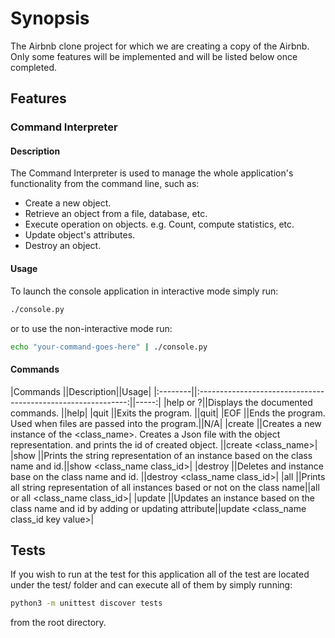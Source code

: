 # Synopsis

The Airbnb clone project for which we are creating a copy of the Airbnb. Only some features will be implemented and will be listed below once completed.

## Features

### Command Interpreter

#### Description

The Command Interpreter is used to manage the whole application's functionality from the command line, such as:

* Create a new object.
* Retrieve an object from a file, database, etc.
* Execute operation on objects. e.g. Count, compute statistics, etc.
* Update object's attributes.
* Destroy an object.

#### Usage

To launch the console application in interactive mode simply run:

```bash
./console.py
```

or to use the non-interactive mode run:

```bash
echo "your-command-goes-here" | ./console.py
```

#### Commands

|Commands ||Description||Usage|
|:--------||:------------------------------------------------------------:||-----:|
|help or ?||Displays the documented commands.                             ||help|
|quit     ||Exits the program.                                            ||quit|
|EOF      ||Ends the program. Used when files are passed into the program.||N/A|
|create   ||Creates a new instance of the <class_name>. Creates a Json file with the object representation. and prints the id of created object.                                                     ||create <class_name>|
|show     ||Prints the string representation of an instance based on the class name and id.||show <class_name class_id>|
|destroy  ||Deletes and instance base on the class name and id.            ||destroy <class_name class_id>|
|all      ||Prints all string representation of all instances based or not on the class name||all or all <class_name class_id>|
|update   ||Updates an instance based on the class name and id by adding or updating attribute||update <class_name class_id key value>|

## Tests

If you wish to run at the test for this application all of the test are located under the test/ folder and can execute all of them by simply running:

```bash
python3 -m unittest discover tests
```

from the root directory.